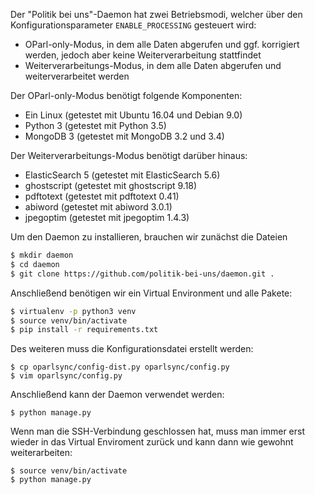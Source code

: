 Der "Politik bei uns"-Daemon hat zwei Betriebsmodi, welcher über den Konfigurationsparameter `ENABLE_PROCESSING` gesteuert wird:
* OParl-only-Modus, in dem alle Daten abgerufen und ggf. korrigiert werden, jedoch aber keine Weiterverarbeitung stattfindet
* Weiterverarbeitungs-Modus, in dem alle Daten abgerufen und weiterverarbeitet werden

Der OParl-only-Modus benötigt folgende Komponenten:
* Ein Linux (getestet mit Ubuntu 16.04 und Debian 9.0)
* Python 3 (getestet mit Python 3.5)
* MongoDB 3 (getestet mit MongoDB 3.2 und 3.4)

Der Weiterverarbeitungs-Modus benötigt darüber hinaus:
* ElasticSearch 5 (getestet mit ElasticSearch 5.6)
* ghostscript (getestet mit ghostscript 9.18)
* pdftotext (getestet mit pdftotext 0.41)
* abiword (getestet mit abiword 3.0.1)
* jpegoptim (getestet mit jpegoptim 1.4.3)

Um den Daemon zu installieren, brauchen wir zunächst die Dateien

```bash
$ mkdir daemon
$ cd daemon
$ git clone https://github.com/politik-bei-uns/daemon.git .
```

Anschließend benötigen wir ein Virtual Environment und alle Pakete:
```bash
$ virtualenv -p python3 venv 
$ source venv/bin/activate
$ pip install -r requirements.txt
```

Des weiteren muss die Konfigurationsdatei erstellt werden:
```
$ cp oparlsync/config-dist.py oparlsync/config.py
$ vim oparlsync/config.py
```

Anschließend kann der Daemon verwendet werden:
```
$ python manage.py
```

Wenn man die SSH-Verbindung geschlossen hat, muss man immer erst wieder in das Virtual Enviroment zurück und kann dann wie gewohnt weiterarbeiten:
```
$ source venv/bin/activate
$ python manage.py
```